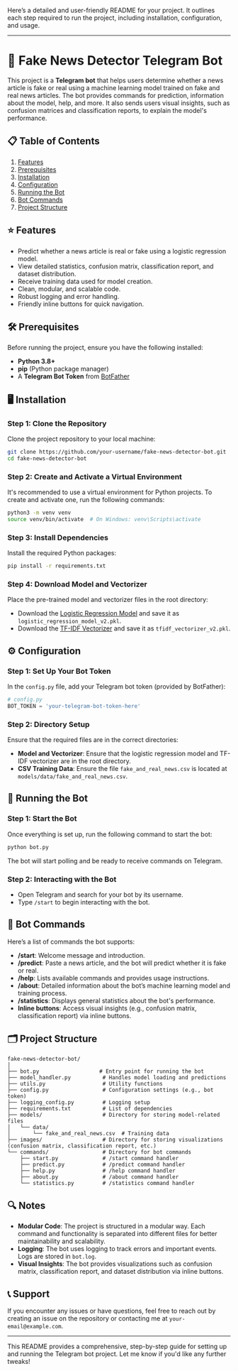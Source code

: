 Here’s a detailed and user-friendly README for your project. It outlines each step required to run the project, including installation, configuration, and usage.

---

# 📰 Fake News Detector Telegram Bot

This project is a **Telegram bot** that helps users determine whether a news article is fake or real using a machine learning model trained on fake and real news articles. The bot provides commands for prediction, information about the model, help, and more. It also sends users visual insights, such as confusion matrices and classification reports, to explain the model's performance.

## 📋 Table of Contents
1. [Features](#features)
2. [Prerequisites](#prerequisites)
3. [Installation](#installation)
4. [Configuration](#configuration)
5. [Running the Bot](#running-the-bot)
6. [Bot Commands](#bot-commands)
7. [Project Structure](#project-structure)

## ⭐ Features
- Predict whether a news article is real or fake using a logistic regression model.
- View detailed statistics, confusion matrix, classification report, and dataset distribution.
- Receive training data used for model creation.
- Clean, modular, and scalable code.
- Robust logging and error handling.
- Friendly inline buttons for quick navigation.

## 🛠 Prerequisites
Before running the project, ensure you have the following installed:
- **Python 3.8+**
- **pip** (Python package manager)
- A **Telegram Bot Token** from [BotFather](https://core.telegram.org/bots#botfather)

## 🖥️ Installation

### Step 1: Clone the Repository
Clone the project repository to your local machine:
```bash
git clone https://github.com/your-username/fake-news-detector-bot.git
cd fake-news-detector-bot
```

### Step 2: Create and Activate a Virtual Environment
It's recommended to use a virtual environment for Python projects. To create and activate one, run the following commands:
```bash
python3 -m venv venv
source venv/bin/activate  # On Windows: venv\Scripts\activate
```

### Step 3: Install Dependencies
Install the required Python packages:
```bash
pip install -r requirements.txt
```

### Step 4: Download Model and Vectorizer
Place the pre-trained model and vectorizer files in the root directory:
- Download the [Logistic Regression Model](https://path-to-your-logistic-model) and save it as `logistic_regression_model_v2.pkl`.
- Download the [TF-IDF Vectorizer](https://path-to-your-tfidf-vectorizer) and save it as `tfidf_vectorizer_v2.pkl`.

## ⚙️ Configuration

### Step 1: Set Up Your Bot Token
In the `config.py` file, add your Telegram bot token (provided by BotFather):
```python
# config.py
BOT_TOKEN = 'your-telegram-bot-token-here'
```

### Step 2: Directory Setup
Ensure that the required files are in the correct directories:
- **Model and Vectorizer**: Ensure that the logistic regression model and TF-IDF vectorizer are in the root directory.
- **CSV Training Data**: Ensure the file `fake_and_real_news.csv` is located at `models/data/fake_and_real_news.csv`.

## 🚀 Running the Bot

### Step 1: Start the Bot
Once everything is set up, run the following command to start the bot:
```bash
python bot.py
```

The bot will start polling and be ready to receive commands on Telegram.

### Step 2: Interacting with the Bot
- Open Telegram and search for your bot by its username.
- Type `/start` to begin interacting with the bot.

## 🤖 Bot Commands

Here’s a list of commands the bot supports:
- **/start**: Welcome message and introduction.
- **/predict**: Paste a news article, and the bot will predict whether it is fake or real.
- **/help**: Lists available commands and provides usage instructions.
- **/about**: Detailed information about the bot’s machine learning model and training process.
- **/statistics**: Displays general statistics about the bot's performance.
- **Inline buttons**: Access visual insights (e.g., confusion matrix, classification report) via inline buttons.

## 🗂️ Project Structure

```
fake-news-detector-bot/
│
├── bot.py                   # Entry point for running the bot
├── model_handler.py          # Handles model loading and predictions
├── utils.py                  # Utility functions
├── config.py                 # Configuration settings (e.g., bot token)
├── logging_config.py         # Logging setup
├── requirements.txt          # List of dependencies
├── models/                   # Directory for storing model-related files
│   └── data/
│       └── fake_and_real_news.csv  # Training data
├── images/                   # Directory for storing visualizations (confusion matrix, classification report, etc.)
└── commands/                 # Directory for bot commands
    ├── start.py              # /start command handler
    ├── predict.py            # /predict command handler
    ├── help.py               # /help command handler
    ├── about.py              # /about command handler
    └── statistics.py         # /statistics command handler
```

## 🔍 Notes
- **Modular Code**: The project is structured in a modular way. Each command and functionality is separated into different files for better maintainability and scalability.
- **Logging**: The bot uses logging to track errors and important events. Logs are stored in `bot.log`.
- **Visual Insights**: The bot provides visualizations such as confusion matrix, classification report, and dataset distribution via inline buttons.

## 📞 Support
If you encounter any issues or have questions, feel free to reach out by creating an issue on the repository or contacting me at `your-email@example.com`.

---

This README provides a comprehensive, step-by-step guide for setting up and running the Telegram bot project. Let me know if you'd like any further tweaks!